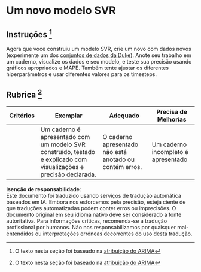 # Um novo modelo SVR

## Instruções [^1]

Agora que você construiu um modelo SVR, crie um novo com dados novos (experimente um dos [conjuntos de dados da Duke](http://www2.stat.duke.edu/~mw/ts_data_sets.html)). Anote seu trabalho em um caderno, visualize os dados e seu modelo, e teste sua precisão usando gráficos apropriados e MAPE. Também tente ajustar os diferentes hiperparâmetros e usar diferentes valores para os timesteps.

## Rubrica [^1]

| Critérios | Exemplar                                                   | Adequado                                                 | Precisa de Melhorias                |
| --------- | --------------------------------------------------------- | ------------------------------------------------------- | ----------------------------------- |
|           | Um caderno é apresentado com um modelo SVR construído, testado e explicado com visualizações e precisão declarada. | O caderno apresentado não está anotado ou contém erros. | Um caderno incompleto é apresentado |


[^1]:O texto nesta seção foi baseado na [atribuição do ARIMA](https://github.com/microsoft/ML-For-Beginners/tree/main/7-TimeSeries/2-ARIMA/assignment.md)

**Isenção de responsabilidade**:  
Este documento foi traduzido usando serviços de tradução automática baseados em IA. Embora nos esforcemos pela precisão, esteja ciente de que traduções automatizadas podem conter erros ou imprecisões. O documento original em seu idioma nativo deve ser considerado a fonte autoritativa. Para informações críticas, recomenda-se a tradução profissional por humanos. Não nos responsabilizamos por quaisquer mal-entendidos ou interpretações errôneas decorrentes do uso desta tradução.